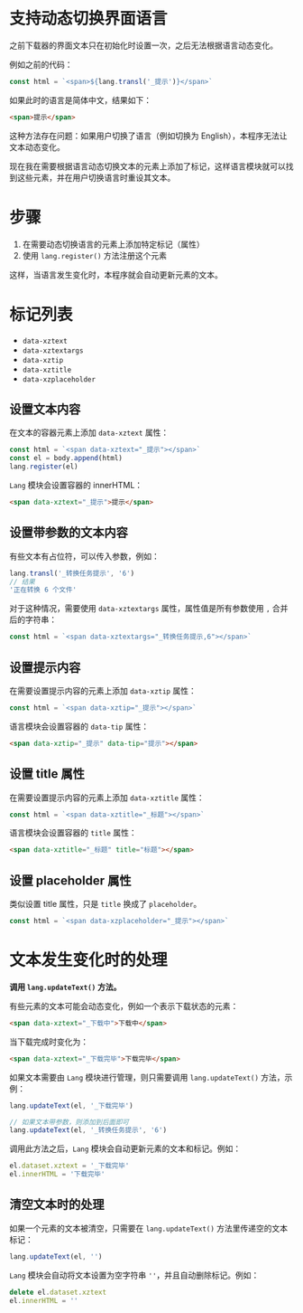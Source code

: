 # 支持动态切换界面语言

之前下载器的界面文本只在初始化时设置一次，之后无法根据语言动态变化。

例如之前的代码：

```js
const html = `<span>${lang.transl('_提示')}</span>`
```

如果此时的语言是简体中文，结果如下：

```html
<span>提示</span>
```

这种方法存在问题：如果用户切换了语言（例如切换为 English），本程序无法让文本动态变化。

现在我在需要根据语言动态切换文本的元素上添加了标记，这样语言模块就可以找到这些元素，并在用户切换语言时重设其文本。

# 步骤

1. 在需要动态切换语言的元素上添加特定标记（属性）
2. 使用 `lang.register()` 方法注册这个元素

这样，当语言发生变化时，本程序就会自动更新元素的文本。

# 标记列表

- `data-xztext`
- `data-xztextargs`
- `data-xztip`
- `data-xztitle`
- `data-xzplaceholder`

## 设置文本内容

在文本的容器元素上添加 `data-xztext` 属性：

```js
const html = `<span data-xztext="_提示"></span>`
const el = body.append(html)
lang.register(el)
```

`Lang` 模块会设置容器的 innerHTML：

```html
<span data-xztext="_提示">提示</span>
```

## 设置带参数的文本内容

有些文本有占位符，可以传入参数，例如：

```js
lang.transl('_转换任务提示', '6')
// 结果
'正在转换 6 个文件'
```

对于这种情况，需要使用 `data-xztextargs` 属性，属性值是所有参数使用 `,` 合并后的字符串：

```js
const html = `<span data-xztextargs="_转换任务提示,6"></span>`
```

## 设置提示内容

在需要设置提示内容的元素上添加 `data-xztip` 属性：

```js
const html = `<span data-xztip="_提示"></span>`
```

语言模块会设置容器的 `data-tip` 属性：


```html
<span data-xztip="_提示" data-tip="提示"></span>
```

## 设置 title 属性

在需要设置提示内容的元素上添加 `data-xztitle` 属性：

```js
const html = `<span data-xztitle="_标题"></span>`
```

语言模块会设置容器的 `title` 属性：


```html
<span data-xztitle="_标题" title="标题"></span>
```

## 设置 placeholder 属性

类似设置 title 属性，只是 `title` 换成了 `placeholder`。

```js
const html = `<span data-xzplaceholder="_提示"></span>`
```

# 文本发生变化时的处理

**调用 `lang.updateText()` 方法。**

有些元素的文本可能会动态变化，例如一个表示下载状态的元素：

```html
<span data-xztext="_下载中">下载中</span>
```

当下载完成时变化为：

```html
<span data-xztext="_下载完毕">下载完毕</span>
```

如果文本需要由 `Lang` 模块进行管理，则只需要调用 `lang.updateText()` 方法，示例：

```js
lang.updateText(el, '_下载完毕')

// 如果文本带参数，则添加到后面即可
lang.updateText(el, '_转换任务提示', '6')
```

调用此方法之后，`Lang` 模块会自动更新元素的文本和标记。例如：

```js
el.dataset.xztext = '_下载完毕'
el.innerHTML = '下载完毕'
```

## 清空文本时的处理

如果一个元素的文本被清空，只需要在 `lang.updateText()` 方法里传递空的文本标记：

```js
lang.updateText(el, '')
```

`Lang` 模块会自动将文本设置为空字符串 `''`，并且自动删除标记。例如：

```js
delete el.dataset.xztext
el.innerHTML = ''
```